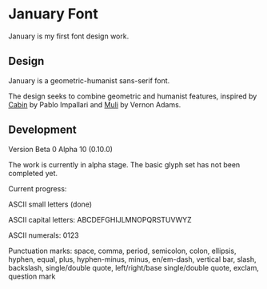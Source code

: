 # January Font
January is my first font design work. 

## Design
January is a geometric-humanist sans-serif font. 

The design seeks to combine geometric and humanist features, inspired by [Cabin](https://github.com/impallari/Cabin) by Pablo Impallari and [Muli](https://github.com/vernnobile/MuliFont) by Vernon Adams. 

## Development
Version Beta 0 Alpha 10 (0.10.0)

The work is currently in alpha stage. The basic glyph set has not been completed yet. 

Current progress:

ASCII small letters (done)

ASCII capital letters: ABCDEFGHIJLMNOPQRSTUVWYZ

ASCII numerals: 0123

Punctuation marks: space, comma, period, semicolon, colon, ellipsis, hyphen, equal, plus, hyphen-minus, minus, en/em-dash, vertical bar, slash, backslash, single/double quote, left/right/base single/double quote, exclam, question mark
